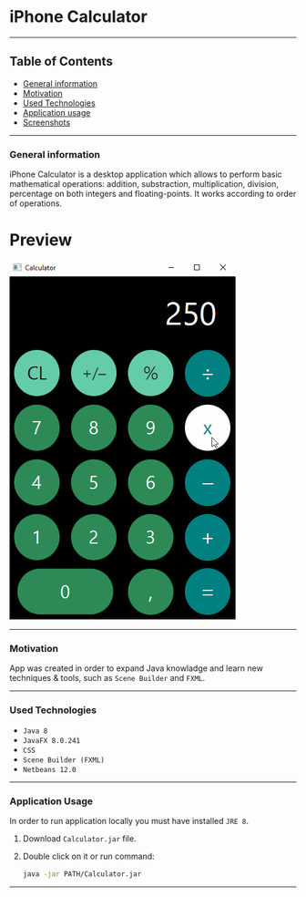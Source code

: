 # iPhone Calculator
---

## Table of Contents
* [General information](#general-information)
* [Motivation](#motivation)
* [Used Technologies](#used-technologies)
* [Application usage](#application-usage)
* [Screenshots](#screenshots)

---

### General information

iPhone Calculator is a desktop application which allows to perform basic mathematical operations: addition, substraction, multiplication, division, percentage on both integers and floating-points. It works according to order of operations. 

# Preview

<img src="https://github.com/KKofta/iPhone-Calculator/blob/master/Preview/Preview.gif">

---

### Motivation
App was created in order to expand Java knowladge and learn new techniques & tools, such as `Scene Builder` and `FXML`. 

---

### Used Technologies
* `Java 8`
* `JavaFX 8.0.241`
* `CSS`
* `Scene Builder (FXML)`
* `Netbeans 12.0`

---

### Application Usage
In order to run application locally you must have installed `JRE 8`. 

1. Download `Calculator.jar` file. 

2. Double click on it or run command: 
    ```bash
    java -jar PATH/Calculator.jar
    ```

---

